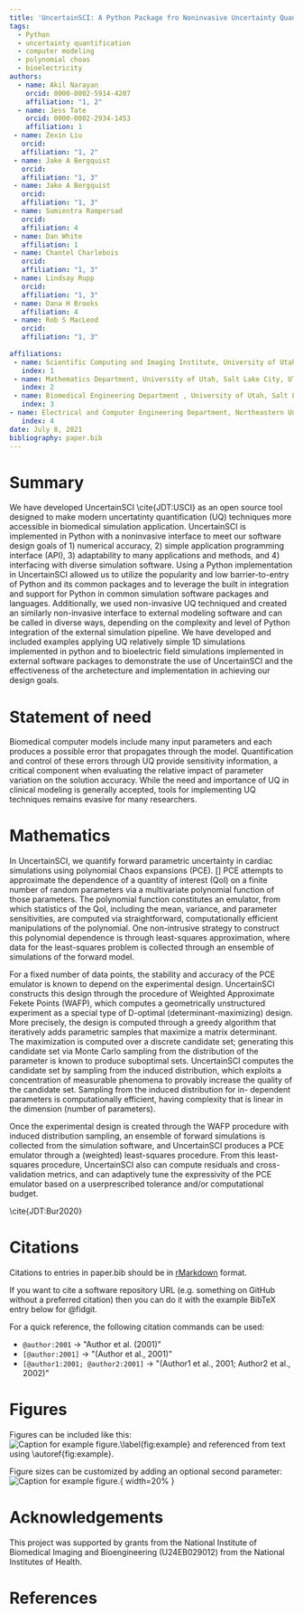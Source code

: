 ```yaml
---
title: 'UncertainSCI: A Python Package fro Noninvasive Uncertainty Quantification of Simulation Pipelines'
tags:
  - Python
  - uncertainty quantification
  - computer modeling
  - polynomial choas
  - bioelectricity
authors:
  - name: Akil Narayan
    orcid: 0000-0002-5914-4207
    affiliation: "1, 2"
  - name: Jess Tate
    orcid: 0000-0002-2934-1453
    affiliation: 1
 - name: Zexin Liu
   orcid: 
   affiliation: "1, 2"
 - name: Jake A Bergquist
   orcid: 
   affiliation: "1, 3" 
 - name: Jake A Bergquist
   orcid: 
   affiliation: "1, 3" 
 - name: Sumientra Rampersad
   orcid: 
   affiliation: 4
 - name: Dan White
   affiliation: 1
 - name: Chantel Charlebois
   orcid: 
   affiliation: "1, 3" 
 - name: Lindsay Rupp
   orcid: 
   affiliation: "1, 3" 
 - name: Dana H Brooks
   affiliation: 4
 - name: Rob S MacLeod
   orcid: 
   affiliation: "1, 3" 
       
affiliations:
 - name: Scientific Computing and Imaging Institute, University of Utah, Salt Lake City, UT, USA
   index: 1
 - name: Mathematics Department, University of Utah, Salt Lake City, UT, USA
   index: 2
 - name: Biomedical Engineering Department , University of Utah, Salt Lake City, UT, USA
   index: 3
- name: Electrical and Computer Engineering Department, Northeastern University, Boston, MA, USA
   index: 4
date: July 8, 2021
bibliography: paper.bib
---
```


# Summary

We have developed UncertainSCI \cite{JDT:USCI} as an open source tool designed to make modern uncertatinty quantification (UQ) techniques more accessible in biomedical simulation application. UncertainSCI is implemented in Python with a noninvasive interface to meet our software design goals of 1) numerical accuracy, 2) simple application programming interface (API), 3) adaptability to many applications and methods, and 4) interfacing with diverse simulation software.  Using a Python implementation in UncertainSCI allowed us to utilize the popularity and low barrier-to-entry of Python and its common packages and to leverage the built in integration and support for Python in common simulation software packages and languages. Additionally, we used non-invasive UQ techniqued and created an similarly non-invasive interface to external modeling software and can be called in diverse ways, depending on the complexity and level of Python integration of the external simulation pipeline. We have developed and included examples applying UQ relatively simple 1D simulations implemented in python and to bioelectric field simulations implemented in external software packages to demonstrate the use of UncertainSCI and the effectiveness of the archetecture and implementation in achieving our design goals.

# Statement of need

Biomedical computer models include many input parameters and each produces a possible error that propagates through the model. Quantification and control of these errors through UQ provide sensitivity information, a critical component when evaluating the relative impact of parameter variation on the solution accuracy. While the need and importance of UQ in clinical modeling is generally accepted, tools for implementing UQ techniques remains evasive for many researchers.


# Mathematics

In UncertainSCI, we quantify forward parametric uncertainty in cardiac simulations using polynomial Chaos expansions (PCE). [] PCE attempts to approximate the dependence of a quantity of interest (QoI) on a finite number of random parameters via a multivariate polynomial function of those parameters. The polynomial function constitutes an emulator, from which statistics of the QoI, including the mean, variance, and parameter sensitivities, are computed via straightforward, computationally efficient manipulations of the polynomial. One non-intrusive strategy to construct this polynomial dependence is through least-squares approximation, where data for the least-squares problem is collected through an ensemble of simulations of the forward model. 

For a fixed number of data points, the stability and accuracy of the PCE emulator is known to depend on the experimental design. UncertainSCI constructs this design through the procedure of Weighted Approximate Fekete Points (WAFP), which computes a geometrically unstructured experiment as a special type of D-optimal (determinant-maximizing) design. More precisely, the design is computed through a greedy algorithm that iteratively adds parametric samples that maximize a matrix determinant. The maximization is computed over a discrete candidate set; generating this candidate set via Monte Carlo sampling from the distribution of the parameter is known to produce suboptimal sets. UncertainSCI computes the candidate set by sampling from the induced distribution, which exploits a concentration of measurable phenomena to provably increase the quality of the candidate set. Sampling from the induced distribution for in- dependent parameters is computationally efficient, having complexity that is linear in the dimension (number of parameters).

Once the experimental design is created through the WAFP procedure with induced distribution sampling, an ensemble of forward simulations is collected from the simulation software, and UncertainSCI produces a PCE emulator through a (weighted) least-squares procedure. From this least-squares procedure, UncertainSCI also can compute residuals and cross-validation metrics, and can adaptively tune the expressivity of the PCE emulator based on a userprescribed tolerance and/or computational budget.

\cite{JDT:Bur2020}

# Citations

Citations to entries in paper.bib should be in
[rMarkdown](http://rmarkdown.rstudio.com/authoring_bibliographies_and_citations.html)
format.

If you want to cite a software repository URL (e.g. something on GitHub without a preferred
citation) then you can do it with the example BibTeX entry below for @fidgit.

For a quick reference, the following citation commands can be used:
- `@author:2001`  ->  "Author et al. (2001)"
- `[@author:2001]` -> "(Author et al., 2001)"
- `[@author1:2001; @author2:2001]` -> "(Author1 et al., 2001; Author2 et al., 2002)"

# Figures

Figures can be included like this:
![Caption for example figure.\label{fig:example}](figure.png)
and referenced from text using \autoref{fig:example}.

Figure sizes can be customized by adding an optional second parameter:
![Caption for example figure.](figure.png){ width=20% }

# Acknowledgements

This project was supported by grants from the National Institute of Biomedical Imaging and Bioengineering (U24EB029012) from the National Institutes of Health.

# References

